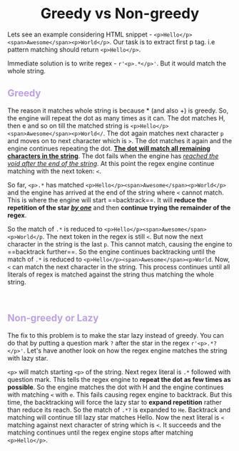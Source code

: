 # <font size='6'><center>Greedy vs Non-greedy</center></font>

Lets see an example considering HTML snippet - `<p>Hello</p><span>Awesome</span><p>World</p>`. Our task is to extract first p tag. i.e pattern matching should return `<p>Hello</p>`.

Immediate solution is to write regex - `r'<p>.*</p>'`. But it would match the whole string.

## <font color='BCA1E3'>Greedy</font>

The reason it matches whole string is because * (and also +) is greedy. So, the engine will repeat the dot as many times as it can. The dot matches H, then e and so on till the matched string is `<p>Hello</p><span>Awesome</span><p>World</`. The dot again matches next character `p` and moves on to next character which is `>`. The dot matches it again and the engine continues repeating the dot. <u>**The dot will match all remaining characters in the string**</u>. The dot fails when the engine has <u>*reached the void after the end of the string*</u>. At this point the regex engine continue matching with the next token: `<`.

So far, `<p>.*` has matched `<p>Hello</p><span>Awesome</span><p>World</p>` and the engine has arrived at the end of the string where `<` cannot match. This is where the engine will start ==backtrack==. It will **reduce the repetition of the star <u>*by one</u>*** and then **continue trying the remainder of the regex**.

So the match of `.*` is reduced to `<p>Hello</p><span>Awesome</span><p>World</p`. The next token in the regex is still `<`. But now the next character in the string is the last `p`. This cannot match, causing the engine to ==backtrack further==. So the engine continues backtracking until the match of `.*` is reduced to `<p>Hello</p><span>Awesome</span><p>World`. Now, `<` can match the next character in the string. This process continues until all literals of regex is matched against the string thus matching the whole string. 

<br>

## <font color='BCA1E3'>Non-greedy or Lazy</font>

The fix to this problem is to make the star lazy instead of greedy. You can do that by putting a question mark `?` after the star in the regex `r'<p>.*?</p>'`. Let's have another look on how the regex engine matches the string with lazy star.

`<p>` will match starting `<p>` of the string. Next regex literal is `.*` followed with question mark. This tells the regex engine to **repeat the dot as few times as possible**. So the engine matches the dot with H and the engine continues with matching `<` with `e`. This fails causing regex engine to backtrack. But this time, the backtracking will force the lazy star to **expand repetition** rather than reduce its reach. So the match of `.*?` is expanded to `He`. Backtrack and matching will continue till lazy star matches Hello. Now the next literal is `<` matching against next character of string which is `<`. It succeeds and the matching continues until the regex engine stops after matching `<p>Hello</p>`.
